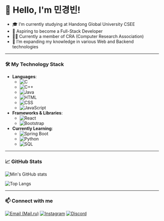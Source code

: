 # 👋 Hello, I'm 민경빈!

- 🎓 I’m currently studying at Handong Global University CSEE
- 🚀 Aspiring to become a Full-Stack Developer
- 🧑‍💻 Currently a member of CRA (Computer Research Association)
- 🌱 I’m expanding my knowledge in various Web and Backend technologies

---

### 🛠️ My Technology Stack

- **Languages**:
  - ![C](https://img.shields.io/badge/-C-333333?style=flat&logo=c)&nbsp;
  - ![C++](https://img.shields.io/badge/-C++-333333?style=flat&logo=c%2B%2B)&nbsp;
  - ![Java](https://img.shields.io/badge/-Java-333333?style=flat&logo=openjdk)&nbsp;
  - ![HTML](https://img.shields.io/badge/-HTML-333333?style=flat&logo=html5)&nbsp;
  - ![CSS](https://img.shields.io/badge/-CSS-333333?style=flat&logo=css3)&nbsp;
  - ![JavaScript](https://img.shields.io/badge/-JavaScript-333333?style=flat&logo=javascript)
- **Frameworks & Libraries**:
  - ![React](https://img.shields.io/badge/-React-333333?style=flat&logo=react)&nbsp;
  - ![Bootstrap](https://img.shields.io/badge/-Bootstrap-333333?style=flat&logo=bootstrap)
- **Currently Learning**:
  - ![Spring Boot](https://img.shields.io/badge/-Spring%20Boot-333333?style=flat&logo=spring)&nbsp;
  - ![Python](https://img.shields.io/badge/-Python-333333?style=flat&logo=python)&nbsp;
  - ![SQL](https://img.shields.io/badge/-SQL-333333?style=flat&logo=postgresql)

---

### 📈 GitHub Stats

![Min's GitHub stats](https://github-readme-stats.vercel.app/api?username=min06150315&show_icons=true&theme=radical)

![Top Langs](https://github-readme-stats.vercel.app/api/top-langs/?username=min06150315&layout=compact&theme=radical)

---

### 📫 Connect with me

[![Email (Mail.ru)](https://img.shields.io/badge/Email-005FF9?style=flat&logo=mail.ru&logoColor=white)](mailto:min06150315@gmail.com)
[![Instagram](https://img.shields.io/badge/Instagram-E4405F?style=flat&logo=instagram&logoColor=white)](https://www.instagram.com/inter0615/)
[![Discord](https://img.shields.io/badge/Discord-5865F2?style=flat&logo=discord&logoColor=white)](https://discordapp.com/users/mkbin0615)
